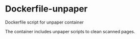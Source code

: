 # Dockerfile-unpaper
Dockerfile script for unpaper container

The container includes unpaper scripts to clean scanned pages.
